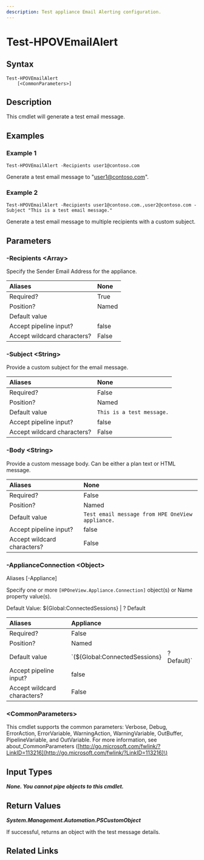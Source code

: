 ```yaml
---
description: Test appliance Email Alerting configuration.
---
```


# Test-HPOVEmailAlert

## Syntax

```text
Test-HPOVEmailAlert
    [<CommonParameters>]
```

## Description

This cmdlet will generate a test email message.

## Examples

### Example 1

```text
Test-HPOVEmailAlert -Recipients user1@contoso.com
```

Generate a test email message to "user1@contoso.com".

### Example 2

```text
Test-HPOVEmailAlert -Recipients user1@contoso.com.,user2@contoso.com -Subject "This is a test email message."
```

Generate a test email message to multiple recipients with a custom subject.

## Parameters

### -Recipients &lt;Array&gt;

Specify the Sender Email Address for the appliance.

| Aliases | None |
| :--- | :--- |
| Required? | True |
| Position? | Named |
| Default value |  |
| Accept pipeline input? | false |
| Accept wildcard characters? | False |

### -Subject &lt;String&gt;

Provide a custom subject for the email message.

| Aliases | None |
| :--- | :--- |
| Required? | False |
| Position? | Named |
| Default value | `This is a test message.` |
| Accept pipeline input? | false |
| Accept wildcard characters? | False |

### -Body &lt;String&gt;

Provide a custom message body. Can be either a plan text or HTML message.

| Aliases | None |
| :--- | :--- |
| Required? | False |
| Position? | Named |
| Default value | `Test email message from HPE OneView appliance.` |
| Accept pipeline input? | false |
| Accept wildcard characters? | False |

### -ApplianceConnection &lt;Object&gt;

Aliases \[-Appliance\]

Specify one or more `[HPOneView.Appliance.Connection]` object\(s\) or Name property value\(s\).

Default Value: ${Global:ConnectedSessions} \| ? Default

| Aliases | Appliance |  |
| :--- | :--- | :--- |
| Required? | False |  |
| Position? | Named |  |
| Default value | \`\(${Global:ConnectedSessions} | ? Default\)\` |
| Accept pipeline input? | false |  |
| Accept wildcard characters? | False |  |

### &lt;CommonParameters&gt;

This cmdlet supports the common parameters: Verbose, Debug, ErrorAction, ErrorVariable, WarningAction, WarningVariable, OutBuffer, PipelineVariable, and OutVariable. For more information, see about\_CommonParameters \([http://go.microsoft.com/fwlink/?LinkID=113216](http://go.microsoft.com/fwlink/?LinkID=113216)\)

## Input Types

_**None. You cannot pipe objects to this cmdlet.**_

## Return Values

_**System.Management.Automation.PSCustomObject**_

If successful, returns an object with the test message details.

## Related Links

